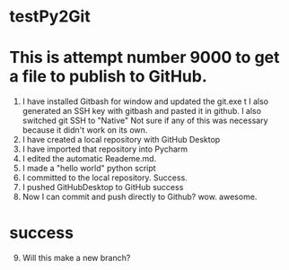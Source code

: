 # testPy2Git
# This is attempt number 9000 to get a file to publish to GitHub.
1.  I have installed Gitbash for window and updated the git.exe t
    I also generated an SSH key with gitbash and pasted it in github.
    I also switched git SSH to "Native"
    Not sure if any of this was necessary because it didn't work on its own.
2. I have created a local repository with GitHub Desktop
3. I have imported that repository into Pycharm
4.  I edited the automatic Reademe.md.
5.  I made a "hello world" python script
6.  I committed to the local repository. Success.
7.  I pushed GitHubDesktop to GitHub success
8. Now I can commit and push directly to Github? wow. awesome.
# success

9. Will this make a new branch?
